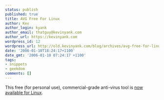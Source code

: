 ```yaml
---
status: publish
published: true
title: AVG Free For Linux
author: Kev
author_login: kyank
author_email: thatguy@kevinyank.com
author_url: https://kevinyank.com
wordpress_id: 12
wordpress_url: http://old.kevinyank.com/blog/archives/avg-free-for-linux/
date: '2006-01-10T18:24:17+1100'
date_gmt: '2006-01-10 07:24:17 +1100'
tags:
- snippets
- geekdom
comments: []
---
```

<p>This free (for personal use), commercial-grade anti-virus tool is <a href="http://free.grisoft.com/doc/4040/lng/us/tpl/v5">now available for Linux</a>.</p>
